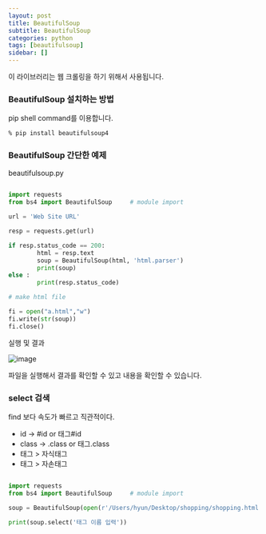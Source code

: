 ```yaml
---
layout: post
title: BeautifulSoup
subtitle: BeautifulSoup
categories: python
tags: [beautifulsoup]
sidebar: []
---
```


이 라이브러리는 웹 크롤링을 하기 위해서 사용됩니다.

### BeautifulSoup 설치하는 방법

pip shell command를 이용합니다.

```cmd
% pip install beautifulsoup4
```

### BeautifulSoup 간단한 예제

beautifulsoup.py

```python

import requests
from bs4 import BeautifulSoup     # module import

url = 'Web Site URL'

resp = requests.get(url)

if resp.status_code == 200:
        html = resp.text
        soup = BeautifulSoup(html, 'html.parser')
        print(soup)
else :
        print(resp.status_code)

# make html file

fi = open("a.html","w")
fi.write(str(soup))
fi.close()

```

실행 및 결과

![image](https://user-images.githubusercontent.com/62547169/123041036-bb8c0800-d42f-11eb-8627-ab27c77c2505.png)

파일을 실행해서 결과를 확인할 수 있고 내용을 확인할 수 있습니다.


### select 검색

find 보다 속도가 빠르고 직관적이다.


- id            ->              #id             or      태그#id
- class         ->              .class          or      태그.class
- 태그 > 자식태그
- 태그 > 자손태그


```python

import requests
from bs4 import BeautifulSoup     # module import

soup = BeautifulSoup(open(r'/Users/hyun/Desktop/shopping/shopping.html'), 'html.parser')

print(soup.select('태그 이름 입력'))


```

